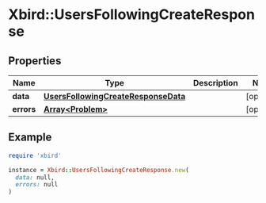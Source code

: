 # Xbird::UsersFollowingCreateResponse

## Properties

| Name | Type | Description | Notes |
| ---- | ---- | ----------- | ----- |
| **data** | [**UsersFollowingCreateResponseData**](UsersFollowingCreateResponseData.md) |  | [optional] |
| **errors** | [**Array&lt;Problem&gt;**](Problem.md) |  | [optional] |

## Example

```ruby
require 'xbird'

instance = Xbird::UsersFollowingCreateResponse.new(
  data: null,
  errors: null
)
```

